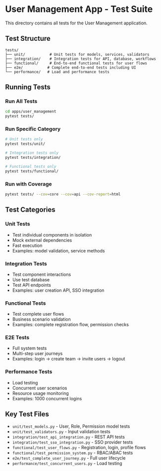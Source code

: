 # User Management App - Test Suite

This directory contains all tests for the User Management application.

## Test Structure

```
tests/
├── unit/           # Unit tests for models, services, validators
├── integration/    # Integration tests for API, database, workflows
├── functional/     # End-to-end functional tests for user flows
├── e2e/           # Complete end-to-end tests including UI
└── performance/   # Load and performance tests
```

## Running Tests

### Run All Tests
```bash
cd apps/user_management
pytest tests/
```

### Run Specific Category
```bash
# Unit tests only
pytest tests/unit/

# Integration tests only
pytest tests/integration/

# Functional tests only
pytest tests/functional/
```

### Run with Coverage
```bash
pytest tests/ --cov=core --cov=api --cov-report=html
```

## Test Categories

### Unit Tests
- Test individual components in isolation
- Mock external dependencies
- Fast execution
- Examples: model validation, service methods

### Integration Tests
- Test component interactions
- Use test database
- Test API endpoints
- Examples: user creation API, SSO integration

### Functional Tests
- Test complete user flows
- Business scenario validation
- Examples: complete registration flow, permission checks

### E2E Tests
- Full system tests
- Multi-step user journeys
- Examples: login → create team → invite users → logout

### Performance Tests
- Load testing
- Concurrent user scenarios
- Resource usage monitoring
- Examples: 1000 concurrent logins

## Key Test Files

- `unit/test_models.py` - User, Role, Permission model tests
- `unit/test_validators.py` - Input validation tests
- `integration/test_api_integration.py` - REST API tests
- `integration/test_sso_integration.py` - SSO provider tests
- `functional/test_user_flows.py` - Registration, login, profile flows
- `functional/test_permission_system.py` - RBAC/ABAC tests
- `e2e/test_complete_user_journey.py` - Full user lifecycle
- `performance/test_concurrent_users.py` - Load testing
